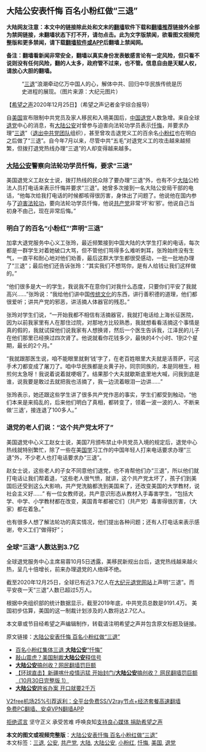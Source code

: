  <h2>大陆公安表忏悔 百名小粉红做“三退”</h2> <p class="notice"><b>大陆网友注意：本文中的链接除此处和文末的<a href="https://github.com/bannedbook/fanqiang" >翻墙</a>软件下载和<a href="https://github.com/killgcd/justmysocks/blob/master/README.md">翻墙推荐</a>链接外全部为禁网链接，未翻墙状态下打不开，请勿点击。此为文字版禁闻，欲看图文视频完整版和更多禁闻，请下载<a href="https://github.com/bannedbook/fanqiang">翻墙软件或APP</a>后翻墙上禁闻网。</p><p>备注：翻墙看新闻非常安全，翻墙以真实身份发表敏感言论有一定风险，但只看不说则没有任何风险，翻的人太多，政府管不过来，也不管。信息自由是天赋人权，请放心大胆的翻墙。</b></p>  <div class="entry"> <figure><figcaption>“<a href="https://www.bannedbook.org/bnews/tag/%e4%b8%89%e9%80%80/" class="st_tag internal_tag" rel="tag" title="标签 三退 下的日志">三退</a>”浪潮牵动亿万中国人的心，解体中共、回归中华民族传统是历史进程的展现。（图片来源：大纪元图片）</figcaption></figure> <p>【<span class='wp_keywordlink_affiliate'><a href="https://www.soundofhope.org" title="希望之声" target="_blank">希望之声</a></span>2020年12月25日】（希望之声记者金宇综合报导）</p> <p>自<a href="https://www.bannedbook.org/bnews/tag/%e7%be%8e%e5%9b%bd/" class="st_tag internal_tag" rel="tag" title="标签 美国 下的日志">美国</a>宣布限制中共党员及家人移民和入境美国后，<span class='wp_keywordlink_affiliate'><a href="https://www.bannedbook.org/" title="中国" target="_blank">中国</a></span><span class='wp_keywordlink'><a href="http://tuidang.epochtimes.com/" title="退党" rel="nofollow" target="_blank">退党</a></span>人数急增。来自全球<a href="https://www.bannedbook.org/bnews/tag/%e9%80%80%e5%85%9a/" class="st_tag internal_tag" rel="tag" title="标签 退党 下的日志">退党</a>中心的消息，有<span class='wp_keywordlink_affiliate'><a href="https://www.bannedbook.org/" title="大陆" target="_blank">大陆</a></span><a href="https://www.bannedbook.org/bnews/tag/%e5%85%ac%e5%ae%89/" class="st_tag internal_tag" rel="tag" title="标签 公安 下的日志">公安</a>对曾参与迫害向法轮功学员表示<a href="https://www.bannedbook.org/bnews/tag/%E5%BF%8F%E6%82%94/" class="st_tag internal_tag" rel="tag" title="标签 忏悔 下的日志">忏悔</a>，并要求办理“<span class='wp_keywordlink'><a href="http://tuidang.epochtimes.com/" title="三退-退出党团队" rel="nofollow" target="_blank">三退</a></span>”（<span class='wp_keywordlink'><a href="http://tuidang.epochtimes.com/" title="退出中共党团队" target="_blank">退出中共党团队</a></span>组织），甚至曾攻击退党义工的百余名<a href="https://www.bannedbook.org/bnews/tag/%e5%b0%8f%e7%b2%89%e7%ba%a2/" class="st_tag internal_tag" rel="tag" title="标签 小粉红 下的日志">小粉红</a>也在明白之后做了“三退”。自今年7月以来，尽管中共“五毛”对退党义工的攻击越来越频繁，但拨打退党热线办理“三退”的人却变得越来越多。</p> <h3><a href="https://www.bannedbook.org/bnews/tag/%E5%A4%A7%E9%99%86%E5%85%AC%E5%AE%89/" class="st_tag internal_tag" rel="tag" title="标签 大陆公安 下的日志">大陆公安</a>警察向法轮功学员忏悔，要求“三退”</h3> <p>美国退党义工赵女士说，拨打热线的民众除了要办理“三退”外，也有不少<a href="https://www.bannedbook.org/bnews/tag/%e5%a4%a7%e9%99%86/" class="st_tag internal_tag" rel="tag" title="标签 大陆 下的日志">大陆</a>公检法人员打电话来表示忏悔并要求“三退”。她曾多次接到一名大陆公安局干部的电话，“他每次给我打电话的时候都咳得很厉害，身体出了问题了。他说他在国内参与了<span class='wp_keywordlink'><a href="https://www.bannedbook.org/forum11/topic278.html" title="评江泽民与中共相互利用迫害法轮功" target="_blank">迫害法轮功</a></span>，要向法轮功学员忏悔，他说<a href="https://www.bannedbook.org/bnews/tag/%e5%85%b1%e4%ba%a7%e5%85%9a/" class="st_tag internal_tag" rel="tag" title="标签 共产党 下的日志">共产党</a>非常‘坏’和‘邪’。他说自己当初身不由己，现在非常后悔。”</p> <h3>明白了的百名“小粉红”’声明“三退”</h3> <p>加拿大退党服务中心义工张玲，最近频繁接到中国大陆的大学生打来的电话，每次都是一群学生对着她破口大骂，但不管他们骂得多么难听刺耳，张玲始终没有生气，一直平和耐心地对他们劝善，最后这群大学生都很受感动，一批一批地办理了“三退”；最后他们还告诉张玲：“其实我们不想骂你，是有人给钱让我们这样做的。”</p>  <p>“他们很多是大一的学生，我说我不在意你们对我什么态度，只要你们平安了我就高兴……”张玲说：“我给他们讲中国<span class='wp_keywordlink_affiliate'><a href="https://www.bannedbook.org/bnews/tculture/" title="传统文化" target="_blank">传统文化</a></span>的东西，讲行善积德的道理，他们都很爱听；讲共产党的邪恶，讲活摘人体器官的残忍。”</p> <p>张玲对学生们说，“一开始我都不相信有活摘器官，我就打电话给上海长征医院，因为以前我家里有人在那住过院，对那地方比较熟悉，我就想看看活摘这个事情是真的假的，我就试探他们说我家有人想换肾，然后一个医生告诉我，江泽民的儿子在他们那里已经换过四次肾了。他说就看你花钱多少，最快的4个小时、1到2个星期，最长的2个月。”</p> <p>“我就跟那医生说，咱不能眼里就剩‘钱’字了，在老百姓眼里大夫就是活菩萨，可这手术刀都变成了屠刀了。咱中华民族都是炎黄子孙，同宗同族的，本是同根生，相煎何太急呀！我说着说着就哽咽了。结果那个大夫就歇斯底里地大喊，问我到底是谁，说我要是敢过去就把我也活摘了，我一边流着眼泪一边讲……”</p> <p>张玲表示，她还跟这些学生讲了很多共产党作恶的事实，学生们都受到触动，“他们本来是来捣乱的，后来他们明白了真相，都转变了，领着一波一波的人、不断来做‘三退’，接连退了100多人。”</p>  <h3>退党的老人们说：“这个共产党太坏了”</h3> <p>美国退党中心义工赵女士说，美国7月颁布禁止中共党员入境的规定后，退党中心热线就特别繁忙，除了一些在美<span class='wp_keywordlink'><a href="https://www.bannedbook.org/forum24/" title="国学传统文化禁书" target="_blank">国学</a></span>习工作的中国年轻人打来电话要求办理“三退”外，不少老人也打电话要求办“三退”。</p> <p>赵女士说，这些老人的子女不同意他们退党，也不肯帮他们办“三退”，所以他们就打电话让我们帮着退，“这些老人很气愤，就讲，这个共产党太坏了，孩子们到美国后还受到这么大影响，共产党洗脑都洗到美国来了，还改变美国的大学教材，说社会主义好……” 有一位女教师说，共产意识形态从教材入手毒害学生，“包括大学、中学、小学教材都在改变，美国青年都被它们（共产党）毒害得很厉害，（大家）都在着急。”</p> <p>也有很多人想了解法轮功的真实情况，他们提出各种问题；还有人打电话来表示感谢，夸义工们“做得好”；</p> <h3>全球“三退”人数达到3.7亿</h3> <p>全球退党服务中心主席易蓉10月5日透露，美移民新规出台后，退党热线越来越火热，呈几十倍增长，前来办理退党的人络绎不绝。</p>  <p>截至2020年12月25日，全球已有近3.7亿人在<span class='wp_keywordlink_affiliate'><a href="http://www.epochtimes.com/" title="大纪元" target="_blank">大纪元</a></span><span class='wp_keywordlink'><a href="http://tuidang.epochtimes.com/" title="退党网站" target="_blank">退党网站</a></span>上声明“三退”。而平安夜一天“三退”人数已超过5万人。</p> <p>根据中央组织部的统计数据显示，截至2019年底，中共党员总数是9191.4万。 美国初步估算，美国的这一制裁计划涉及的人数将达2.7亿人。</p> <p>本文章或节目经希望之声编辑制作，转载请注明希望之声并包含原文标题及链接。</p> <p>原文链接：<a class="src_link"  href="https://www.soundofhope.org/post/457237" target="_blank">大陆公安表忏悔 百名小粉红做“三退”</a></p>  <ul class='op-related-articles' title='相关阅读'> <li><a href='https://www.bannedbook.org/bnews/cbnews/20201225/1454829.html' target='_blank'>百名小粉红集体三退 <b>大陆公安</b>“忏悔”</a></li> <li><a href='https://www.bannedbook.org/bnews/cbnews/20201212/1446432.html' target='_blank'>敲山震虎？美国制裁<b>大陆公安</b>释信号</a></li> <li><a href='https://www.bannedbook.org/bnews/taiwannews/20201031/1423297.html' target='_blank'><b>大陆公安</b>搞创收？网民翻墙罚巨额</a></li> <li><a href='https://www.bannedbook.org/bnews/bannedvideo/20201030/1422927.html' target='_blank'>【环球直击】新疆喀什疫情迅猛 开始封门/<b>大陆公安</b>搞创收？ 网民翻墙罚巨额（10月30日完整版 1）</a></li> <li><a href='https://www.bannedbook.org/bnews/bannedvideo/20201014/1413619.html' target='_blank'><b>大陆公安</b>跨省办案 开口就要2千万</a></li> </ul> <p class="texttj"> <a href="https://github.com/bannedbook/fanqiang/wiki/V2ray%E6%9C%BA%E5%9C%BA" target="_blank">V2free机场25%引荐返利：全平台免费SS/V2ray节点+经济套餐高速翻墙</a><br/> <a href="https://github.com/bannedbook/fanqiang/wiki/%E7%A6%81%E9%97%BB%E7%BD%91%E5%AE%89%E5%8D%93%E7%BF%BB%E5%A2%99%E6%96%B0%E9%97%BBAPP" target="_blank">免费PC翻墙、安卓VPN翻墙APP</a></p><p><span class='wp_keywordlink'><a href="https://www.bannedbook.org/forum2/topic1584.html" title="《拒绝谎言》" target="_blank">拒绝谎言</a></span> 坚守正义 承受苦难 呼唤良知<a href="/page/donate">支持良心媒体 捐助希望之声</a></p><a name='sharetosocial'></a>       <div><b>本文的图文或视频完整版</b>：<a href='https://www.bannedbook.org/bnews/comments/20201226/1455106.html'>大陆公安表忏悔 百名小粉红做“三退”</a></div>  </div><!--END ENTRY--> <div class="postfooter"> <div>本文标签：<a href="https://www.bannedbook.org/bnews/tag/%e4%b8%89%e9%80%80/" rel="tag">三退</a>, <a href="https://www.bannedbook.org/bnews/tag/%e5%85%ac%e5%ae%89/" rel="tag">公安</a>, <a href="https://www.bannedbook.org/bnews/tag/%e5%85%b1%e4%ba%a7%e5%85%9a/" rel="tag">共产党</a>, <a href="https://www.bannedbook.org/bnews/tag/%e5%a4%a7%e9%99%86/" rel="tag">大陆</a>, <a href="https://www.bannedbook.org/bnews/tag/%E5%A4%A7%E9%99%86%E5%85%AC%E5%AE%89/" rel="tag">大陆公安</a>, <a href="https://www.bannedbook.org/bnews/tag/%e5%b0%8f%e7%b2%89%e7%ba%a2/" rel="tag">小粉红</a>, <a href="https://www.bannedbook.org/bnews/tag/%E5%BF%8F%E6%82%94/" rel="tag">忏悔</a>, <a href="https://www.bannedbook.org/bnews/tag/%e7%be%8e%e5%9b%bd/" rel="tag">美国</a>, <a href="https://www.bannedbook.org/bnews/tag/%e9%80%80%e5%85%9a/" rel="tag">退党</a></div>  </div><!--END POSTFOOTER--> 